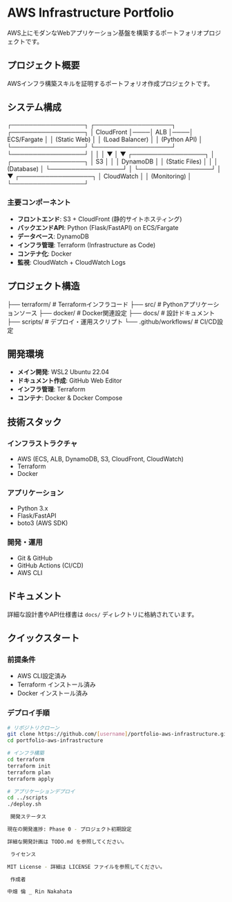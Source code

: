   # AWS Infrastructure Portfolio

  AWS上にモダンなWebアプリケーション基盤を構築するポートフォリオプロジェクトです。

  ##  プロジェクト概要

  AWSインフラ構築スキルを証明するポートフォリオ作成プロジェクトです。

  ##  システム構成

  ┌─────────────────┐    ┌──────────────────┐    ┌─────────────────┐
  │   CloudFront    │────│       ALB        │────│   ECS/Fargate   │
  │   (Static Web)  │    │  (Load Balancer) │    │ (Python API)    │
  └─────────────────┘    └──────────────────┘    └─────────────────┘
           │                        │                        │
           ▼                        │                        ▼
  ┌─────────────────┐               │              ┌─────────────────┐
  │       S3        │               │              │    DynamoDB     │
  │  (Static Files) │               │              │   (Database)    │
  └─────────────────┘               │              └─────────────────┘
                                    │
                                    ▼
                          ┌─────────────────┐
                          │   CloudWatch    │
                          │  (Monitoring)   │
                          └─────────────────┘

  ### 主要コンポーネント
  - **フロントエンド**: S3 + CloudFront (静的サイトホスティング)
  - **バックエンドAPI**: Python (Flask/FastAPI) on ECS/Fargate
  - **データベース**: DynamoDB
  - **インフラ管理**: Terraform (Infrastructure as Code)
  - **コンテナ化**: Docker
  - **監視**: CloudWatch + CloudWatch Logs

  ##  プロジェクト構造

  ├── terraform/          # Terraformインフラコード
  ├── src/                # Pythonアプリケーションソース
  ├── docker/            # Docker関連設定
  ├── docs/              # 設計ドキュメント
  ├── scripts/           # デプロイ・運用スクリプト
  └── .github/workflows/ # CI/CD設定

  ##  開発環境

  - **メイン開発**: WSL2 Ubuntu 22.04
  - **ドキュメント作成**: GitHub Web Editor
  - **インフラ管理**: Terraform
  - **コンテナ**: Docker & Docker Compose

  ##  技術スタック

  ### インフラストラクチャ
  - AWS (ECS, ALB, DynamoDB, S3, CloudFront, CloudWatch)
  - Terraform
  - Docker

  ### アプリケーション
  - Python 3.x
  - Flask/FastAPI
  - boto3 (AWS SDK)

  ### 開発・運用
  - Git & GitHub
  - GitHub Actions (CI/CD)
  - AWS CLI

  ##  ドキュメント

  詳細な設計書やAPI仕様書は `docs/` ディレクトリに格納されています。

  ##  クイックスタート

  ### 前提条件
  - AWS CLI設定済み
  - Terraform インストール済み
  - Docker インストール済み

  ### デプロイ手順
  ```bash
  # リポジトリクローン
  git clone https://github.com/[username]/portfolio-aws-infrastructure.git
  cd portfolio-aws-infrastructure

  # インフラ構築
  cd terraform
  terraform init
  terraform plan
  terraform apply

  # アプリケーションデプロイ
  cd ../scripts
  ./deploy.sh

   開発ステータス

  現在の開発進捗: Phase 0 - プロジェクト初期設定

  詳細な開発計画は TODO.md を参照してください。

   ライセンス

  MIT License - 詳細は LICENSE ファイルを参照してください。

   作成者

  中畑 倫 _ Rin Nakahata
